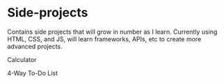 # Side-projects
Contains side projects that will grow in number as I learn. Currently using HTML, CSS, and JS, will learn frameworks, APIs, etc to create more advanced projects.

Calculator

4-Way To-Do List

